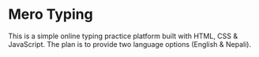 # Mero Typing

This is a simple online typing practice platform built with HTML, CSS & JavaScript. The plan is to provide two language options (English & Nepali).
